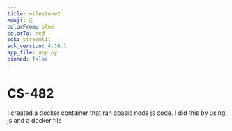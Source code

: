 ```yaml
---
title: milestone2
emoji: 👋
colorFrom: blue
colorTo: red
sdk: streamlit
sdk_version: 4.16.1
app_file: app.py
pinned: false
---
```


# CS-482

I created a docker container that ran abasic node js code. I did this by using js and a docker file 
